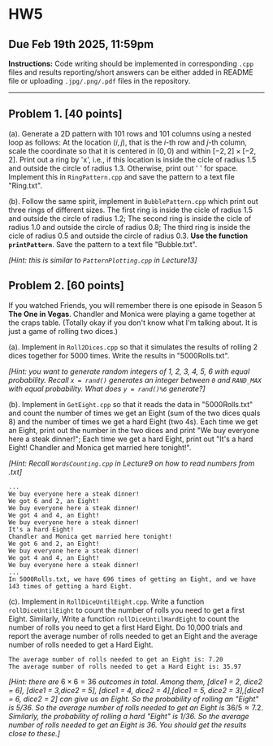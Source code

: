 # HW5

## Due Feb 19th 2025, 11:59pm

**Instructions:** 
Code writing should be implemented in corresponding `.cpp` files and results reporting/short answers can be either added in README file or uploading `.jpg/.png/.pdf` files in the repository.

---------------------------------------------------------------------------------------------------------------------------------------

## Problem 1. [40 points]

(a). Generate a 2D pattern with 101 rows and 101 columns using a nested loop as follows: At the location $(i,j)$, that is the $i$-th row and $j$-th column, scale the coordinate so that it is centered in $(0,0)$ and within $[-2,2]\times[-2,2]$. Print out a ring by 'x', i.e., if this location is inside the cicle of radius 1.5 and outside the circle of radius 1.3. Otherwise, print out ' ' for space. Implement this in `RingPattern.cpp` and save the pattern to a text file "Ring.txt".

(b). Follow the same spirit, implement in `BubblePattern.cpp` which print out three rings of different sizes. The first ring is inside the cicle of radius 1.5 and outside the circle of radius 1.2; The second ring is inside the cicle of radius 1.0 and outside the circle of radius 0.8; The third ring is inside the cicle of radius 0.5 and outside the circle of radius 0.3. **Use the function `printPattern`**. Save the pattern to a text file "Bubble.txt".

*[Hint: this is similar to `PatternPlotting.cpp` in Lecture13]*

## Problem 2. [60 points]

If you watched Friends, you will remember there is one episode in Season 5 **The One in Vegas**. Chandler and Monica were playing a game together at the craps table. (Totally okay if you don't know what I'm talking about. It is just a game of rolling two dices.)

(a). Implement in `Roll2Dices.cpp` so that it simulates the results of rolling 2 dices together for 5000 times. Write the results in "5000Rolls.txt".

*[Hint: you want to generate random integers of 1, 2, 3, 4, 5, 6 with equal probability. Recall `x = rand()` generates an integer between `0` and `RAND_MAX` with equal probability. What does `y = rand()%6` generate?]*


(b). Implement in `GetEight.cpp` so that it reads the data in "5000Rolls.txt" and count the number of times we get an Eight (sum of the two dices quals 8) and the number of times we get a hard Eight (two 4s). Each time we get an Eight, print out the number in the two dices and print "We buy everyone here a steak dinner!"; Each time we get a hard Eight, print out "It's a hard Eight! Chandler and Monica get married here tonight!".

*[Hint: Recall `WordsCounting.cpp` in Lecture9 on how to read numbers from .txt]*

```
...
We buy everyone here a steak dinner!
We got 6 and 2, an Eight!
We buy everyone here a steak dinner!
We got 4 and 4, an Eight!
We buy everyone here a steak dinner!
It's a hard Eight!
Chandler and Monica get married here tonight!
We got 6 and 2, an Eight!
We buy everyone here a steak dinner!
We got 4 and 4, an Eight!
We buy everyone here a steak dinner!
...
In 5000Rolls.txt, we have 696 times of getting an Eight, and we have 143 times of getting a hard Eight.
```
(c). Implement in `RollDiceUntilEight.cpp`. Write a function   `rollDiceUntilEight` to count the number of rolls you need to get a first Eight. Similarly, Write a function   `rollDiceUntilHardEight` to count the number of rolls you need to get a first Hard Eight. Do 10,000 trials and report the average number of rolls needed to get an Eight and the average number of rolls needed to get a Hard Eight.

```
The average number of rolls needed to get an Eight is: 7.20
The average number of rolls needed to get a Hard Eight is: 35.97
```

*[Hint: there are* $6 \times 6 = 36$ *outcomes in total. Among them, [dice1 = 2, dice2 = 6], [dice1 = 3,dice2 = 5], [dice1 = 4, dice2 = 4],[dice1 = 5, dice2 = 3],[dice1 = 6, dice2 = 2] can give us an Eight. So the probability of rolling an "Eight" is 5/36. So the average number of rolls needed to get an Eight is* $36/5\approx 7.2$. *Similarly,  the probability of rolling a hard "Eight" is 1/36. So the average number of rolls needed to get an Eight is 36. You should get the results close to these.]*


